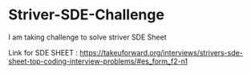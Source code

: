 # Striver-SDE-Challenge
I am taking challenge to solve striver SDE Sheet


Link for SDE SHEET : https://takeuforward.org/interviews/strivers-sde-sheet-top-coding-interview-problems/#es_form_f2-n1
